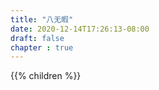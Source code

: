 ```yaml
---
title: "八无暇"
date: 2020-12-14T17:26:13-08:00
draft: false
chapter : true
---
```


{{% children  %}}

